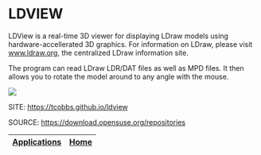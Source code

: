 # LDVIEW
 
 LDView is a real-time 3D viewer for displaying LDraw models using  hardware-accellerated 3D graphics. For information on LDraw, please  visit www.ldraw.org, the centralized LDraw information site.
 
 The program can read LDraw LDR/DAT files as well as MPD files. It  then allows you to rotate the model around to any angle with the mouse. 

 ![](https://tcobbs.github.io/ldview/LDView.png)
 
 SITE: https://tcobbs.github.io/ldview
 
 SOURCE: https://download.opensuse.org/repositories

 | [Applications](https://portable-linux-apps.github.io/apps.html) | [Home](https://portable-linux-apps.github.io)
 | --- | --- |
